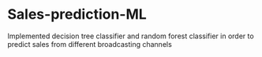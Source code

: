 # Sales-prediction-ML
Implemented decision tree classifier and random forest classifier in order to predict sales from different broadcasting channels
